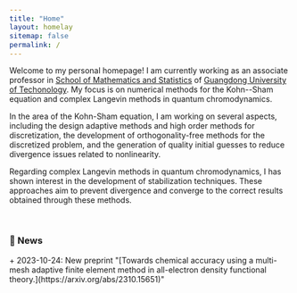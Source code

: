 ```yaml
---
title: "Home"
layout: homelay
sitemap: false
permalink: /
---
```


<style>
code {padding: 6px 8px; font-size: 90%;}
</style>

Welcome to my personal homepage! I am currently working as an associate professor in  [School of Mathematics and Statistics](https://math.gdut.edu.cn) of [Guangdong University of Techonology](https://www.gdut.edu.cn). My focus is on numerical methods for the Kohn--Sham equation and complex Langevin methods in quantum chromodynamics.

In the area of the Kohn-Sham equation, I am working on several aspects, including the design adaptive methods and high order methods for discretization, the development of orthogonality-free methods for the discretized problem, and the generation of quality initial guesses to reduce divergence issues related to nonlinearity.

Regarding complex Langevin methods in quantum chromodynamics, I has shown interest in the development of stabilization techniques. These approaches aim to prevent divergence and converge to the correct results obtained through these methods.


<br/>

<div class="well-md">
  <h3>📰 News</h3>
+ 2023-10-24: New preprint "[Towards chemical accuracy using a multi-mesh adaptive finite element method in all-electron density functional theory.](https://arxiv.org/abs/2310.15651)"
<!-- + 2022-6-28: Our paper "An Entropic Method for Discrete Systems with Gibbs Entropy" has been accepted by _SIAM Journal on Numerical Analysis_. -->

</div>

